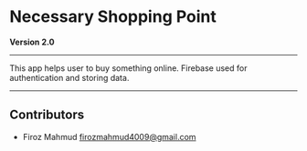 # Necessary Shopping Point

**Version 2.0**

---

This app helps user to buy something online.
Firebase used for authentication and storing data.

---

## Contributors

- Firoz Mahmud <firozmahmud4009@gmail.com>
